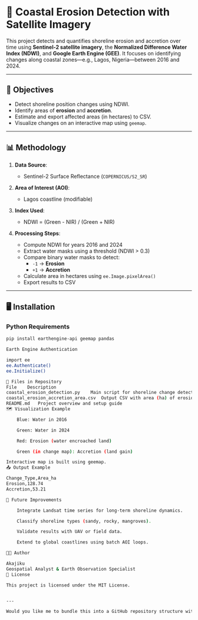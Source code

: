 # 🌊 Coastal Erosion Detection with Satellite Imagery

This project detects and quantifies shoreline erosion and accretion over time using **Sentinel-2 satellite imagery**, the **Normalized Difference Water Index (NDWI)**, and **Google Earth Engine (GEE)**. It focuses on identifying changes along coastal zones—e.g., Lagos, Nigeria—between 2016 and 2024.

---

## 📌 Objectives

- Detect shoreline position changes using NDWI.
- Identify areas of **erosion** and **accretion**.
- Estimate and export affected areas (in hectares) to CSV.
- Visualize changes on an interactive map using `geemap`.

---

## 📊 Methodology

1. **Data Source**:  
   - Sentinel-2 Surface Reflectance (`COPERNICUS/S2_SR`)

2. **Area of Interest (AOI)**:  
   - Lagos coastline (modifiable)

3. **Index Used**:  
   - NDWI = (Green - NIR) / (Green + NIR)

4. **Processing Steps**:
   - Compute NDWI for years 2016 and 2024
   - Extract water masks using a threshold (NDWI > 0.3)
   - Compare binary water masks to detect:
     - `-1` → **Erosion**
     - `+1` → **Accretion**
   - Calculate area in hectares using `ee.Image.pixelArea()`
   - Export results to CSV

---

## 🖥️ Installation

### Python Requirements

```bash
pip install earthengine-api geemap pandas

Earth Engine Authentication

import ee
ee.Authenticate()
ee.Initialize()

📁 Files in Repository
File	Description
coastal_erosion_detection.py	Main script for shoreline change detection
coastal_erosion_accretion_area.csv	Output CSV with area (ha) of erosion/accretion
README.md	Project overview and setup guide
🗺️ Visualization Example

    Blue: Water in 2016

    Green: Water in 2024

    Red: Erosion (water encroached land)

    Green (in change map): Accretion (land gain)

Interactive map is built using geemap.
📤 Output Example

Change_Type,Area_ha
Erosion,128.74
Accretion,53.21

🧠 Future Improvements

    Integrate Landsat time series for long-term shoreline dynamics.

    Classify shoreline types (sandy, rocky, mangroves).

    Validate results with UAV or field data.

    Extend to global coastlines using batch AOI loops.

👨‍💻 Author

Akajiku
Geospatial Analyst & Earth Observation Specialist
📜 License

This project is licensed under the MIT License.


---

Would you like me to bundle this into a GitHub repository structure with folders like `/notebooks`, `/data`, and `/scripts`?

